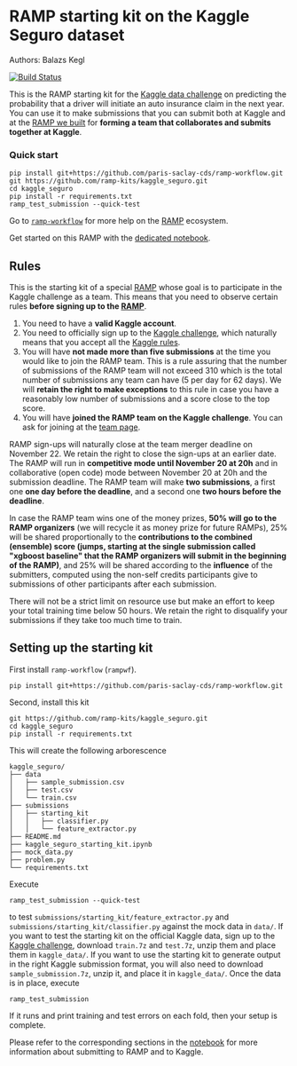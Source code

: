 # RAMP starting kit on the Kaggle Seguro dataset

Authors: Balazs Kegl

[![Build Status](https://travis-ci.org/ramp-kits/kaggle_seguro.svg?branch=master)](https://travis-ci.org/ramp-kits/kaggle_seguro)

This is the RAMP starting kit for the [Kaggle data challenge](https://www.kaggle.com/c/porto-seguro-safe-driver-prediction) on predicting the probability that a driver will initiate an auto insurance claim in the next year. You can use it to make submissions that you can submit both at Kaggle and at the [RAMP we built](http://www.ramp.studio/problems/kaggle_seguro) for **forming a team that collaborates and submits together at Kaggle**.

### Quick start

```
pip install git+https://github.com/paris-saclay-cds/ramp-workflow.git
git https://github.com/ramp-kits/kaggle_seguro.git
cd kaggle_seguro
pip install -r requirements.txt
ramp_test_submission --quick-test
```
Go to [`ramp-workflow`](https://github.com/paris-saclay-cds/ramp-workflow/wiki) for more help on the [RAMP](http:www.ramp.studio) ecosystem.

Get started on this RAMP with the [dedicated notebook](kaggle_seguro_starting_kit.ipynb).

## Rules

This is the starting kit of a special [RAMP](http://www.ramp.studio/events/kaggle_seguro) whose goal is to participate in the Kaggle challenge as a team. This means that you need to observe certain rules **before signing up to the [RAMP](http://www.ramp.studio/events/kaggle_seguro)**. 
1. You need to have a **valid Kaggle account**.
2. You need to officially sign up to the [Kaggle challenge](https://www.kaggle.com/c/porto-seguro-safe-driver-prediction), which naturally means that you accept all the [Kaggle rules](https://www.kaggle.com/c/porto-seguro-safe-driver-prediction/rules).
3. You will have **not made more than five submissions** at the time you would like to join the RAMP team. This is a rule assuring that the number of submissions of the RAMP team will not exceed 310 which is the total number of submissions any team can have (5 per day for 62 days). We will **retain the right to make exceptions** to this rule in case you have a reasonably low number of submissions and a score close to the top score.
4. You will have **joined the RAMP team on the Kaggle challenge**. You can ask for joining at the [team page](https://www.kaggle.com/c/porto-seguro-safe-driver-prediction/team).

RAMP sign-ups will naturally close at the team merger deadline on November 22. We retain the right to close the sign-ups at an earlier date. The RAMP will run in **competitive mode until November 20 at 20h** and in collaborative (open code) mode between November 20 at 20h and the submission deadline. The RAMP team will make **two submissions**, a first one **one day before the deadline**, and a second one **two hours before the deadline**. 

In case the RAMP team wins one of the money prizes, **50% will go to the RAMP organizers** (we will recycle it as money prize for future RAMPs), 25% will be shared proportionally to the **contributions to the combined (ensemble) score (jumps, starting at the single submission called "xgboost baseline" that the RAMP organizers will submit in the beginning of the RAMP)**, and 25% will be shared according to the **influence** of the submitters, computed using the non-self credits participants give to submissions of other participants after each submission.

There will not be a strict limit on resource use but make an effort to keep your total training time below 50 hours. We retain the right to disqualify your submissions if they take too much time to train.

## Setting up the starting kit

First install `ramp-workflow` (`rampwf`). 
```
pip install git+https://github.com/paris-saclay-cds/ramp-workflow.git
```
Second, install this kit
```
git https://github.com/ramp-kits/kaggle_seguro.git
cd kaggle_seguro
pip install -r requirements.txt
```
This will create the following arborescence
```
kaggle_seguro/
├── data
│   ├── sample_submission.csv
│   ├── test.csv
│   └── train.csv
├── submissions
│   ├── starting_kit
│   │   ├── classifier.py
│   │   └── feature_extractor.py
├── README.md
├── kaggle_seguro_starting_kit.ipynb
├── mock_data.py
├── problem.py
└── requirements.txt
```
Execute
```
ramp_test_submission --quick-test
```
to test `submissions/starting_kit/feature_extractor.py` and `submissions/starting_kit/classifier.py` against the mock data in `data/`. If you want to test the starting kit on the official Kaggle data, sign up to the [Kaggle challenge](https://www.kaggle.com/c/porto-seguro-safe-driver-prediction), download `train.7z` and `test.7z`, unzip them and place them in `kaggle_data/`. If you want to use the starting kit to generate output in the right Kaggle submission format, you will also need to download `sample_submission.7z`, unzip it, and place it in `kaggle_data/`. Once the data is in place, execute
```
ramp_test_submission
```
If it runs and print training and test errors on each fold, then your setup is complete.

Please refer to the corresponding sections in the [notebook](kaggle_seguro_starting_kit.ipynb) for more information about submitting to RAMP and to Kaggle.
